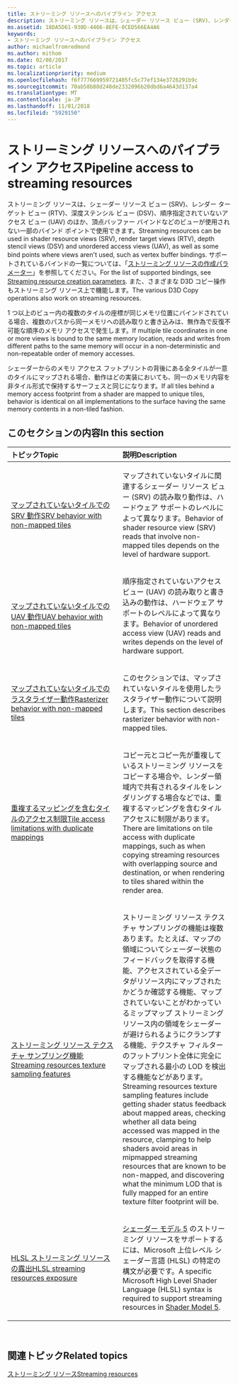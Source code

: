 ```yaml
---
title: ストリーミング リソースへのパイプライン アクセス
description: ストリーミング リソースは、シェーダー リソース ビュー (SRV)、レンダー ターゲット ビュー (RTV)、深度ステンシル ビュー (DSV)、順序指定されていないアクセス ビュー (UAV) のほか、頂点バッファー バインドなどのビューが使用されない一部のバインド ポイントで使用できます。
ms.assetid: 18DA5D61-930D-4466-8EFE-0CED566EA4A6
keywords:
- ストリーミング リソースへのパイプライン アクセス
author: michaelfromredmond
ms.author: mithom
ms.date: 02/08/2017
ms.topic: article
ms.localizationpriority: medium
ms.openlocfilehash: f6f777669959721405fc5c77ef134e3726291b9c
ms.sourcegitcommit: 70ab58b88d248de2332096b20dbd6a4643d137a4
ms.translationtype: MT
ms.contentlocale: ja-JP
ms.lasthandoff: 11/01/2018
ms.locfileid: "5929150"
---
```

# <a name="pipeline-access-to-streaming-resources"></a><span data-ttu-id="ca36c-104">ストリーミング リソースへのパイプライン アクセス</span><span class="sxs-lookup"><span data-stu-id="ca36c-104">Pipeline access to streaming resources</span></span>


<span data-ttu-id="ca36c-105">ストリーミング リソースは、シェーダー リソース ビュー (SRV)、レンダー ターゲット ビュー (RTV)、深度ステンシル ビュー (DSV)、順序指定されていないアクセス ビュー (UAV) のほか、頂点バッファー バインドなどのビューが使用されない一部のバインド ポイントで使用できます。</span><span class="sxs-lookup"><span data-stu-id="ca36c-105">Streaming resources can be used in shader resource views (SRV), render target views (RTV), depth stencil views (DSV) and unordered access views (UAV), as well as some bind points where views aren't used, such as vertex buffer bindings.</span></span> <span data-ttu-id="ca36c-106">サポートされているバインドの一覧については、「[ストリーミング リソースの作成パラメーター](streaming-resource-creation-parameters.md)」を参照してください。</span><span class="sxs-lookup"><span data-stu-id="ca36c-106">For the list of supported bindings, see [Streaming resource creation parameters](streaming-resource-creation-parameters.md).</span></span> <span data-ttu-id="ca36c-107">また、さまざまな D3D コピー操作もストリーミング リソース上で機能します。</span><span class="sxs-lookup"><span data-stu-id="ca36c-107">The various D3D Copy operations also work on streaming resources.</span></span>

<span data-ttu-id="ca36c-108">1 つ以上のビュー内の複数のタイルの座標が同じメモリ位置にバインドされている場合、複数のパスから同一メモリへの読み取りと書き込みは、無作為で反復不可能な順序のメモリ アクセスで発生します。</span><span class="sxs-lookup"><span data-stu-id="ca36c-108">If multiple tile coordinates in one or more views is bound to the same memory location, reads and writes from different paths to the same memory will occur in a non-deterministic and non-repeatable order of memory accesses.</span></span>

<span data-ttu-id="ca36c-109">シェーダーからのメモリ アクセス フットプリントの背後にある全タイルが一意のタイルにマップされる場合、動作はどの実装においても、同一のメモリ内容を非タイル形式で保持するサーフェスと同じになります。</span><span class="sxs-lookup"><span data-stu-id="ca36c-109">If all tiles behind a memory access footprint from a shader are mapped to unique tiles, behavior is identical on all implementations to the surface having the same memory contents in a non-tiled fashion.</span></span>

## <a name="span-idin-this-sectionspanin-this-section"></a><span data-ttu-id="ca36c-110"><span id="in-this-section"></span>このセクションの内容</span><span class="sxs-lookup"><span data-stu-id="ca36c-110"><span id="in-this-section"></span>In this section</span></span>


<table>
<colgroup>
<col width="50%" />
<col width="50%" />
</colgroup>
<thead>
<tr class="header">
<th align="left"><span data-ttu-id="ca36c-111">トピック</span><span class="sxs-lookup"><span data-stu-id="ca36c-111">Topic</span></span></th>
<th align="left"><span data-ttu-id="ca36c-112">説明</span><span class="sxs-lookup"><span data-stu-id="ca36c-112">Description</span></span></th>
</tr>
</thead>
<tbody>
<tr class="odd">
<td align="left"><p><a href="srv-behavior-with-non-mapped-tiles.md"><span data-ttu-id="ca36c-113">マップされていないタイルでの SRV 動作</span><span class="sxs-lookup"><span data-stu-id="ca36c-113">SRV behavior with non-mapped tiles</span></span></a></p></td>
<td align="left"><p><span data-ttu-id="ca36c-114">マップされていないタイルに関連するシェーダー リソース ビュー (SRV) の読み取り動作は、ハードウェア サポートのレベルによって異なります。</span><span class="sxs-lookup"><span data-stu-id="ca36c-114">Behavior of shader resource view (SRV) reads that involve non-mapped tiles depends on the level of hardware support.</span></span></p></td>
</tr>
<tr class="even">
<td align="left"><p><a href="uav-behavior-with-non-mapped-tiles.md"><span data-ttu-id="ca36c-115">マップされていないタイルでの UAV 動作</span><span class="sxs-lookup"><span data-stu-id="ca36c-115">UAV behavior with non-mapped tiles</span></span></a></p></td>
<td align="left"><p><span data-ttu-id="ca36c-116">順序指定されていないアクセス ビュー (UAV) の読み取りと書き込みの動作は、ハードウェア サポートのレベルによって異なります。</span><span class="sxs-lookup"><span data-stu-id="ca36c-116">Behavior of unordered access view (UAV) reads and writes depends on the level of hardware support.</span></span></p></td>
</tr>
<tr class="odd">
<td align="left"><p><a href="rasterizer-behavior-with-non-mapped-tiles.md"><span data-ttu-id="ca36c-117">マップされていないタイルでのラスタライザー動作</span><span class="sxs-lookup"><span data-stu-id="ca36c-117">Rasterizer behavior with non-mapped tiles</span></span></a></p></td>
<td align="left"><p><span data-ttu-id="ca36c-118">このセクションでは、マップされていないタイルを使用したラスタライザー動作について説明します。</span><span class="sxs-lookup"><span data-stu-id="ca36c-118">This section describes rasterizer behavior with non-mapped tiles.</span></span></p></td>
</tr>
<tr class="even">
<td align="left"><p><a href="tile-access-limitations-with-duplicate-mappings.md"><span data-ttu-id="ca36c-119">重複するマッピングを含むタイルのアクセス制限</span><span class="sxs-lookup"><span data-stu-id="ca36c-119">Tile access limitations with duplicate mappings</span></span></a></p></td>
<td align="left"><p><span data-ttu-id="ca36c-120">コピー元とコピー先が重複しているストリーミング リソースをコピーする場合や、レンダー領域内で共有されるタイルをレンダリングする場合などでは、重複するマッピングを含むタイル アクセスに制限があります。</span><span class="sxs-lookup"><span data-stu-id="ca36c-120">There are limitations on tile access with duplicate mappings, such as when copying streaming resources with overlapping source and destination, or when rendering to tiles shared within the render area.</span></span></p></td>
</tr>
<tr class="odd">
<td align="left"><p><a href="streaming-resources-texture-sampling-features.md"><span data-ttu-id="ca36c-121">ストリーミング リソース テクスチャ サンプリング機能</span><span class="sxs-lookup"><span data-stu-id="ca36c-121">Streaming resources texture sampling features</span></span></a></p></td>
<td align="left"><p><span data-ttu-id="ca36c-122">ストリーミング リソース テクスチャ サンプリングの機能は複数あります。たとえば、マップの領域についてシェーダー状態のフィードバックを取得する機能、アクセスされている全データがリソース内にマップされたかどうか確認する機能、マップされていないことがわかっているミップマップ ストリーミング リソース内の領域をシェーダーが避けられるようにクランプする機能、テクスチャ フィルターのフットプリント全体に完全にマップされる最小の LOD を検出する機能などがあります。</span><span class="sxs-lookup"><span data-stu-id="ca36c-122">Streaming resources texture sampling features include getting shader status feedback about mapped areas, checking whether all data being accessed was mapped in the resource, clamping to help shaders avoid areas in mipmapped streaming resources that are known to be non-mapped, and discovering what the minimum LOD that is fully mapped for an entire texture filter footprint will be.</span></span></p></td>
</tr>
<tr class="even">
<td align="left"><p><a href="hlsl-streaming-resources-exposure.md"><span data-ttu-id="ca36c-123">HLSL ストリーミング リソースの露出</span><span class="sxs-lookup"><span data-stu-id="ca36c-123">HLSL streaming resources exposure</span></span></a></p></td>
<td align="left"><p><span data-ttu-id="ca36c-124"><a href="https://msdn.microsoft.com/library/windows/desktop/ff471356">シェーダー モデル 5</a> のストリーミング リソースをサポートするには、Microsoft 上位レベル シェーダー言語 (HLSL) の特定の構文が必要です。</span><span class="sxs-lookup"><span data-stu-id="ca36c-124">A specific Microsoft High Level Shader Language (HLSL) syntax is required to support streaming resources in <a href="https://msdn.microsoft.com/library/windows/desktop/ff471356">Shader Model 5</a>.</span></span></p></td>
</tr>
</tbody>
</table>

 

## <a name="span-idrelated-topicsspanrelated-topics"></a><span data-ttu-id="ca36c-125"><span id="related-topics"></span>関連トピック</span><span class="sxs-lookup"><span data-stu-id="ca36c-125"><span id="related-topics"></span>Related topics</span></span>


[<span data-ttu-id="ca36c-126">ストリーミング リソース</span><span class="sxs-lookup"><span data-stu-id="ca36c-126">Streaming resources</span></span>](streaming-resources.md)

 

 




